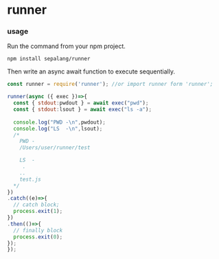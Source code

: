 # runner


### usage
Run the command from your npm project.
```
npm install sepalang/runner
```

Then write an async await function to execute sequentially.
```js
const runner = require('runner'); //or import runner form 'runner';

runner(async ({ exec })=>{
  const { stdout:pwdout } = await exec("pwd");
  const { stdout:lsout } = await exec("ls -a");
  
  console.log("PWD -\n",pwdout);
  console.log("LS  -\n",lsout);
  /*
    PWD -
    /Users/user/runner/test

    LS  -
     .
    ..
    test.js
  */
})
.catch((e)=>{
  // catch block;
  process.exit(1);
})
.then(()=>{
  // finally block
  process.exit(0);
});
});

```